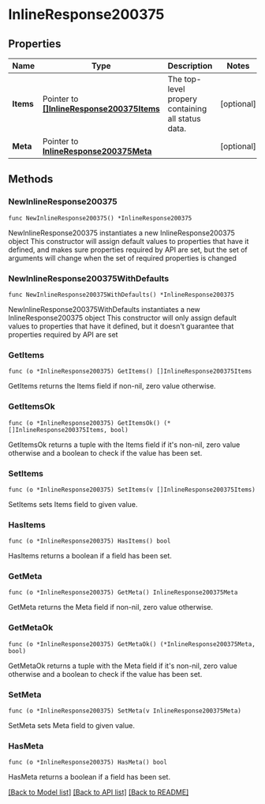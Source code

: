 # InlineResponse200375

## Properties

Name | Type | Description | Notes
------------ | ------------- | ------------- | -------------
**Items** | Pointer to [**[]InlineResponse200375Items**](InlineResponse200375Items.md) | The top-level propery containing all status data. | [optional] 
**Meta** | Pointer to [**InlineResponse200375Meta**](InlineResponse200375Meta.md) |  | [optional] 

## Methods

### NewInlineResponse200375

`func NewInlineResponse200375() *InlineResponse200375`

NewInlineResponse200375 instantiates a new InlineResponse200375 object
This constructor will assign default values to properties that have it defined,
and makes sure properties required by API are set, but the set of arguments
will change when the set of required properties is changed

### NewInlineResponse200375WithDefaults

`func NewInlineResponse200375WithDefaults() *InlineResponse200375`

NewInlineResponse200375WithDefaults instantiates a new InlineResponse200375 object
This constructor will only assign default values to properties that have it defined,
but it doesn't guarantee that properties required by API are set

### GetItems

`func (o *InlineResponse200375) GetItems() []InlineResponse200375Items`

GetItems returns the Items field if non-nil, zero value otherwise.

### GetItemsOk

`func (o *InlineResponse200375) GetItemsOk() (*[]InlineResponse200375Items, bool)`

GetItemsOk returns a tuple with the Items field if it's non-nil, zero value otherwise
and a boolean to check if the value has been set.

### SetItems

`func (o *InlineResponse200375) SetItems(v []InlineResponse200375Items)`

SetItems sets Items field to given value.

### HasItems

`func (o *InlineResponse200375) HasItems() bool`

HasItems returns a boolean if a field has been set.

### GetMeta

`func (o *InlineResponse200375) GetMeta() InlineResponse200375Meta`

GetMeta returns the Meta field if non-nil, zero value otherwise.

### GetMetaOk

`func (o *InlineResponse200375) GetMetaOk() (*InlineResponse200375Meta, bool)`

GetMetaOk returns a tuple with the Meta field if it's non-nil, zero value otherwise
and a boolean to check if the value has been set.

### SetMeta

`func (o *InlineResponse200375) SetMeta(v InlineResponse200375Meta)`

SetMeta sets Meta field to given value.

### HasMeta

`func (o *InlineResponse200375) HasMeta() bool`

HasMeta returns a boolean if a field has been set.


[[Back to Model list]](../README.md#documentation-for-models) [[Back to API list]](../README.md#documentation-for-api-endpoints) [[Back to README]](../README.md)


